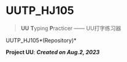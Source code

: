 # UUTP_HJ105
> **UU** **T**yping **P**racticer —— UU打字练习器

UUTP_HJ105*(Repository)*

**Project UU**: ***Created on Aug.2, 2023***

